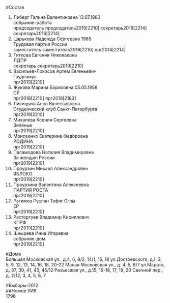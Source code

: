 #Состав  
1. Либерг Галина Валентиновна 13.07.1983  
    собрание-работа  
    председатель председатель2019[2210] секретарь2018[2214] секретарь2016[2214]  
2. Царькова Надежда Сергеевна 1985  
    Трудовая партия России  
    заместитель заместитель2019[2210] прг2014[2214]  
3. Титкова Евгения Николаевна  
    ЛДПР  
    секретарь секретарь2019[2210]  
4. Васильев-Локосов Артём Евгеньевич  
    Гаудеамус  
    прг2019[2210]  
5. Жукова Марина Борисовна 05.05.1958  
    СР  
    прг2018[2210] прг2018[2183]  
6. Лисицына Анна Вячеславовна  
    Студенческий клуб Санкт-Петербурга  
    прг2019[2210]  
7. Михалева Ксения Сергеевна  
    Зелёные  
    прг2019[2210]  
8. Моисеенко Екатерина Федоровна  
    РОДИНА  
    прг2019[2210]  
9. Паламодова Наталия Владимировна  
    За женщин России  
    прг2019[2210]  
10. Проурзин Михаил Александрович  
    ЯБЛОКО  
    прг2019[2210]  
11. Проурзина Валентина Алексеевна  
    ПАРТИЯ РОСТА  
    прг2019[2210]  
12. Рагимов Руслан Тофиг Оглы  
    ЕР  
    прг2019[2210]  
13. Расторгуев Владимир Кириллович  
    КПРФ  
    прг2019[2210]  
14. Шнырева Инна Игоревна  
    собрание-дом  
    прг2019[2210]  

#Дома  
Большая Московская ул., д.4, 6, 8/2, 14/1, 16, 18 ул.Достоевского, д.1, 3, 5, 9, 12, 13, 14, 16, 18, 20-22 Малая Московская ул., д. 4, 5, 6/7 ул.Марата, д. 37, 39, 41, 43, 45/12 Разъезжая ул., д.15, 16-18, 17, 19, 20 Свечной пер., д. 2/12, 3, 4, 5, 6, 7  
  
#Выборы-2012  
##Номер УИК  
1796  
